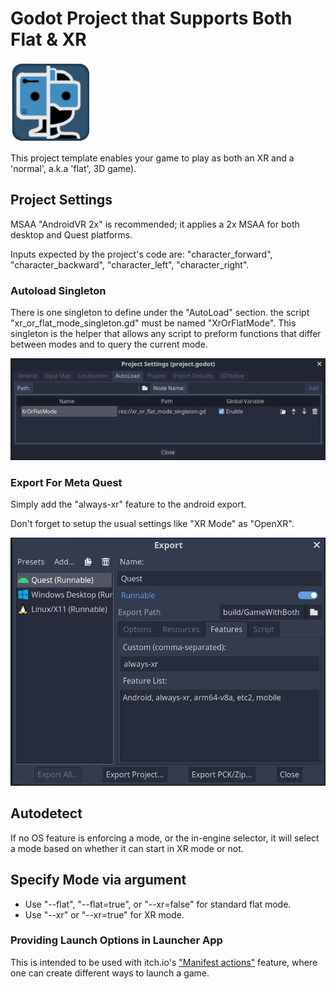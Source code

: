 # Godot Project that Supports Both Flat & XR
![icon](icon.png)

This project template enables your game to play as both an XR and a 'normal', a.k.a 'flat', 3D game).

## Project Settings
MSAA "AndroidVR 2x" is recommended; it applies a 2x MSAA for both desktop and Quest platforms.

Inputs expected by the project's code are: "character_forward", "character_backward", "character_left", "character_right".

### Autoload Singleton

There is one singleton to define under the "AutoLoad" section. the script "xr_or_flat_mode_singleton.gd" must be named "XrOrFlatMode". This singleton is the helper that allows any script to preform functions that differ between modes and to query the current mode.

![autoload-singleton](screenshots/autoload-singleton.jpg)

### Export For Meta Quest

Simply add the "always-xr" feature to the android export.

Don't forget to setup the usual settings like "XR Mode" as "OpenXR".

![export-for-exclusively-xr-platform](screenshots/export-for-exclusively-xr-platform.jpg)

## Autodetect
If no OS feature is enforcing a mode, or the in-engine selector, it will select a mode based on whether it can start in XR mode or not.

## Specify Mode via argument

  * Use "--flat", "--flat=true", or "--xr=false" for standard flat mode.
  * Use "--xr" or "--xr=true" for XR mode.

### Providing Launch Options in Launcher App

This is intended to be used with itch.io's ["Manifest actions"](https://itch.io/docs/itch/integrating/manifest-actions.html) feature, where one can create different ways to launch a game. 
